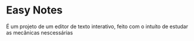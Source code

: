 # Easy Notes
É um projeto de um editor de texto interativo, feito com o intuíto de estudar as mecânicas nescessárias